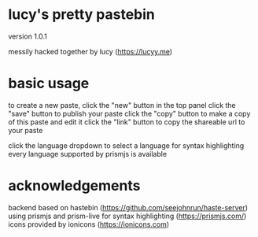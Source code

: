 # lucy's pretty pastebin
version 1.0.1

messily hacked together by lucy (https://lucyy.me)

# basic usage

to create a new paste, click the "new" button in the top panel
click the "save" button to publish your paste
click the "copy" button to make a copy of this paste and edit it
click the "link" button to copy the shareable url to your paste

click the language dropdown to select a language for syntax highlighting
every language supported by prismjs is available

# acknowledgements

backend based on hastebin (https://github.com/seejohnrun/haste-server)
using prismjs and prism-live for syntax highlighting (https://prismjs.com/)
icons provided by ionicons (https://ionicons.com)
